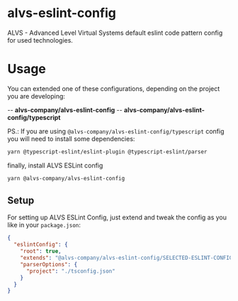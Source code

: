 # alvs-eslint-config
ALVS - Advanced Level Virtual Systems default eslint code pattern config for used technologies.

# Usage
You can extended one of these configurations, depending on the project you are developing:

-- **alvs-company/alvs-eslint-config**
-- **alvs-company/alvs-eslint-config/typescript**

PS.: If you are using `@alvs-company/alvs-eslint-config/typescript` config you will need to install some dependencies:

```bash
yarn @typescript-eslint/eslint-plugin @typescript-eslint/parser
```

finally, install ALVS ESLint config

```bash
yarn @alvs-company/alvs-eslint-config
```

## Setup
For setting up ALVS ESLint Config, just extend and tweak the config as you like in your `package.json`:

```json
{
  "eslintConfig": {
    "root": true,
    "extends": "@alvs-company/alvs-eslint-config/SELECTED-ESLINT-CONFIG",
    "parserOptions": {
      "project": "./tsconfig.json"
    }
  }
}
```